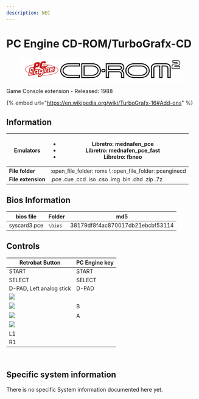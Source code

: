 ```yaml
---
description: NEC
---
```


# PC Engine CD-ROM/TurboGrafx-CD

<figure><img src="https://raw.githubusercontent.com/fabricecaruso/es-theme-carbon/52ff37c9e265587d006945a2ba695b5a962b3a3d/art/logos/pce-cd.svg" alt=""><figcaption></figcaption></figure>

Game Console extension - Released: 1988

{% embed url="https://en.wikipedia.org/wiki/TurboGrafx-16#Add-ons" %}

## Information

| **Emulators**      | <ul><li>Libretro: mednafen_pce</li><li>Libretro: mednafen_pce_fast</li><li>Libretro: fbneo</li></ul> |
| ------------------ | ---------------------------------------------------------------------------------------------------- |
| **File folder**    | :open\_file\_folder: roms \ :open\_file\_folder: pcenginecd                                          |
| **File extension** | .pce .cue .ccd .iso .cso .img .bin .chd .zip .7z                                                     |

## Bios Information

| bios file    | Folder  | md5                              |
| ------------ | ------- | -------------------------------- |
| syscard3.pce | `\bios` | 38179df8f4ac870017db21ebcbf53114 |

## Controls

| Retrobat Button                                       | PC Engine key |
| ----------------------------------------------------- | ------------- |
| START                                                 | START         |
| SELECT                                                | SELECT        |
| D-PAD, Left analog stick                              | D-PAD         |
| ![](<../../../.gitbook/assets/image (2) (1) (1).png>) |               |
| ![](<../../../.gitbook/assets/image (1) (2) (1).png>) | B             |
| ![](<../../../.gitbook/assets/image (4) (1).png>)     | A             |
| ![](<../../../.gitbook/assets/image (3) (1) (2).png>) |               |
| L1                                                    |               |
| R1                                                    |               |

<figure><img src="https://i.imgur.com/rKnEZ9C.png" alt=""><figcaption></figcaption></figure>

## Specific system information

There is no specific System information documented here yet.
